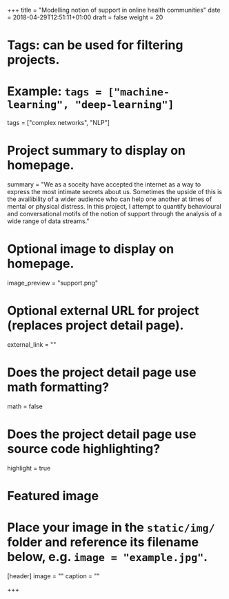 +++
title = "Modelling notion of support in online health communities"
date = 2018-04-29T12:51:11+01:00
draft = false
weight = 20
# Tags: can be used for filtering projects.
# Example: `tags = ["machine-learning", "deep-learning"]`
tags = ["complex networks", "NLP"]

# Project summary to display on homepage.
summary = "We as a soceity have accepted the internet as a way to express the most intimate secrets about us. Sometimes the upside of this is the availibility of a wider audience who can help one another at times of mental or physical distress. In this project, I attempt to quantify behavioural and conversational motifs of the notion of support through the analysis of a wide range of data streams."

# Optional image to display on homepage.
image_preview = "support.png"

# Optional external URL for project (replaces project detail page).
external_link = ""

# Does the project detail page use math formatting?
math = false

# Does the project detail page use source code highlighting?
highlight = true

# Featured image
# Place your image in the `static/img/` folder and reference its filename below, e.g. `image = "example.jpg"`.
[header]
image = ""
caption = ""

+++
